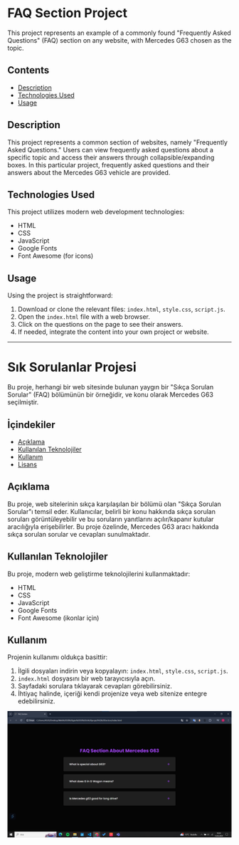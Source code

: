 # FAQ Section Project

This project represents an example of a commonly found "Frequently Asked Questions" (FAQ) section on any website, with Mercedes G63 chosen as the topic.

## Contents

- [Description](#description)
- [Technologies Used](#technologies-used)
- [Usage](#usage)

## Description

This project represents a common section of websites, namely "Frequently Asked Questions." Users can view frequently asked questions about a specific topic and access their answers through collapsible/expanding boxes. In this particular project, frequently asked questions and their answers about the Mercedes G63 vehicle are provided.

## Technologies Used

This project utilizes modern web development technologies:

- HTML
- CSS
- JavaScript
- Google Fonts
- Font Awesome (for icons)

## Usage

Using the project is straightforward:

1. Download or clone the relevant files: `index.html`, `style.css`, `script.js`.
2. Open the `index.html` file with a web browser.
3. Click on the questions on the page to see their answers.
4. If needed, integrate the content into your own project or website.


--------------------------------------------------

# Sık Sorulanlar Projesi

Bu proje, herhangi bir web sitesinde bulunan yaygın bir "Sıkça Sorulan Sorular" (FAQ) bölümünün bir örneğidir, ve konu olarak Mercedes G63 seçilmiştir.

## İçindekiler

- [Açıklama](#açıklama)
- [Kullanılan Teknolojiler](#kullanılan-teknolojiler)
- [Kullanım](#kullanım)
- [Lisans](#lisans)

## Açıklama

Bu proje, web sitelerinin sıkça karşılaşılan bir bölümü olan "Sıkça Sorulan Sorular"ı temsil eder. Kullanıcılar, belirli bir konu hakkında sıkça sorulan soruları görüntüleyebilir ve bu soruların yanıtlarını açılır/kapanır kutular aracılığıyla erişebilirler. Bu proje özelinde, Mercedes G63 aracı hakkında sıkça sorulan sorular ve cevapları sunulmaktadır.

## Kullanılan Teknolojiler

Bu proje, modern web geliştirme teknolojilerini kullanmaktadır:

- HTML
- CSS
- JavaScript
- Google Fonts
- Font Awesome (ikonlar için)

## Kullanım

Projenin kullanımı oldukça basittir:

1. İlgili dosyaları indirin veya kopyalayın: `index.html`, `style.css`, `script.js`.
2. `index.html` dosyasını bir web tarayıcısıyla açın.
3. Sayfadaki sorulara tıklayarak cevapları görebilirsiniz.
4. İhtiyaç halinde, içeriği kendi projenize veya web sitenize entegre edebilirsiniz.

<img src=https://github.com/YildirayParlak/FAQ-Section/blob/main/ScreenShots/ScreenShot1.png>

